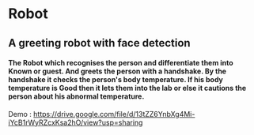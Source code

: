 # Robot
<h2>A greeting robot with face detection</h2>

<h4>The Robot which recognises the person and differentiate them into Known or guest. And greets the person with a handshake. By the handshake it checks the person's body temperature. If his body temperature is Good then it lets them into the lab or else it cautions the person about his abnormal temperature.</h4>

Demo : https://drive.google.com/file/d/13tZZ6YnbXg4Mi-iYcB1rWyRZcxKsa2hO/view?usp=sharing
